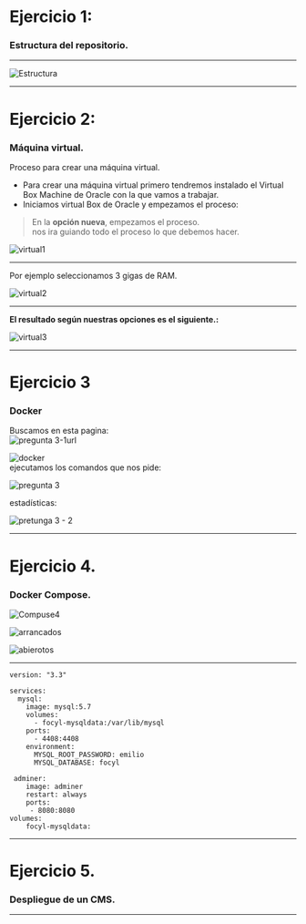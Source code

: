# Ejercicio 1:  
### Estructura del repositorio.  

***

![Estructura](https://user-images.githubusercontent.com/82203957/128338577-fbb8bf5c-0396-4375-94e2-f706a3d69c32.PNG)  


***
# Ejercicio 2:  
### Máquina virtual.  
Proceso para crear una máquina virtual.  
* Para crear una máquina virtual primero tendremos instalado el Virtual Box Machine de Oracle con la que vamos a trabajar.  
* Iniciamos virtual Box de Oracle y empezamos el proceso:  
> En la **opción nueva**, empezamos el proceso.  
nos ira guiando todo el proceso lo que debemos hacer.  



![virtual1](https://user-images.githubusercontent.com/82203957/128339244-d320d453-d207-492c-be76-f9e3806071a9.PNG)  

***
Por ejemplo seleccionamos 3 gigas de RAM.  

![virtual2](https://user-images.githubusercontent.com/82203957/128340296-fbbce046-7c1c-4088-ac48-312082dfa7cf.PNG)  

***
**El resultado según nuestras opciones es el siguiente.:**  

![virtual3](https://user-images.githubusercontent.com/82203957/128341338-c58cfc3a-c5ab-4b80-a026-2793133402d1.PNG)  

***
# Ejercicio 3  
### Docker  
Buscamos en esta pagina:  
![pregunta 3-1url](https://user-images.githubusercontent.com/82203957/128342010-742b409d-25fd-4785-a940-c7094bb4aba2.png)  

![docker](https://user-images.githubusercontent.com/82203957/128343043-b917b5f0-40f7-4562-8297-8a05abae98ec.PNG)  
ejecutamos los comandos que nos pide:  

![pregunta 3](https://user-images.githubusercontent.com/82203957/128341834-c67bdb75-f35d-4c66-88ca-89113d9a4cb5.PNG)  

estadísticas:  

![pretunga 3 - 2](https://user-images.githubusercontent.com/82203957/128342386-a82a82c0-0312-4f65-a500-7cb1fa1ea03b.png)  

***
# Ejercicio 4.  
### Docker Compose.  

![Compuse4](https://user-images.githubusercontent.com/82203957/128347193-99d0ab52-bcea-433c-a706-4cf14c456595.PNG)

![arrancados](https://user-images.githubusercontent.com/82203957/128347547-c38e7482-1889-4fd4-9b8a-71f203c9467b.PNG)  

![abierotos](https://user-images.githubusercontent.com/82203957/128347962-08bf3d8c-d730-40f8-a3a8-239324831ed8.PNG)  
***

``` 
version: "3.3"

services:
  mysql:
    image: mysql:5.7
    volumes:
      - focyl-mysqldata:/var/lib/mysql
    ports:
      - 4408:4408
    environment: 
      MYSQL_ROOT_PASSWORD: emilio
      MYSQL_DATABASE: focyl

 adminer:
    image: adminer
    restart: always
    ports:
     - 8080:8080      
volumes:
    focyl-mysqldata:
```

***

# Ejercicio 5.  
### Despliegue de un CMS.  


***




